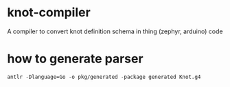 # knot-compiler

A compiler to convert knot definition schema in thing (zephyr, arduino) code

# how to generate parser
`antlr -Dlanguage=Go -o pkg/generated -package generated Knot.g4`

